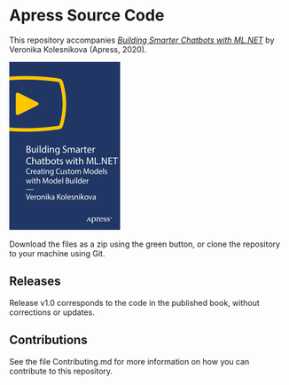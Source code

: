 # Apress Source Code

This repository accompanies [*Building Smarter Chatbots with ML.NET*](https://rd.springer.com/video/10.1007/978-1-4842-6611-3) by Veronika Kolesnikova (Apress, 2020).

[comment]: #cover
![Cover image](9781484266113.jpg)

Download the files as a zip using the green button, or clone the repository to your machine using Git.

## Releases

Release v1.0 corresponds to the code in the published book, without corrections or updates.

## Contributions

See the file Contributing.md for more information on how you can contribute to this repository.
